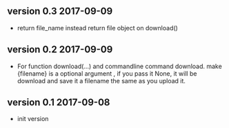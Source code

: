 version 0.3 2017-09-09 
-----
- return file_name instead return file object on download()

version 0.2 2017-09-09 
-----
- For function download(...) and commandline command download. make {filename} is a optional argument , 
 if you pass it None, it will be download and save it a filename 
 the same as you upload it.

version 0.1 2017-09-08 
-----
- init version
